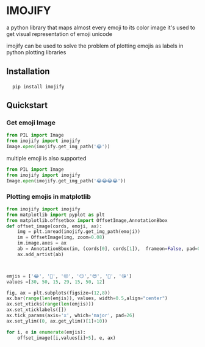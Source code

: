 # IMOJIFY

a python library that maps almost every emoji to its color image
it's used to get visual representation of emoji unicode

imojify can be used to solve the problem of plotting emojis as labels in python plotting libraries

## Installation

    `pip install imojify`

## Quickstart

### Get emoji Image

```python
from PIL import Image
from imojify import imojify
Image.open(imojify.get_img_path('😂'))
```



multiple emoji is also supported 

```python
from PIL import Image
from imojify import imojify
Image.open(imojify.get_img_path('😂😂😂😂'))
```



### Plotting emojis in matplotlib

```python
from imojify import imojify
from matplotlib import pyplot as plt 
from matplotlib.offsetbox import OffsetImage,AnnotationBbox
def offset_image(cords, emoji, ax):
    img = plt.imread(imojify.get_img_path(emoji))
    im = OffsetImage(img, zoom=0.08)
    im.image.axes = ax
    ab = AnnotationBbox(im, (cords[0], cords[1]),  frameon=False, pad=0)
    ax.add_artist(ab)



emjis = ['😂', '🤣', '😔', '😏','😍', '🥰', '😘']
values =[30, 50, 15, 29, 15, 50, 12]

fig, ax = plt.subplots(figsize=(12,8))
ax.bar(range(len(emjis)), values, width=0.5,align="center")
ax.set_xticks(range(len(emjis)))
ax.set_xticklabels([])
ax.tick_params(axis='x', which='major', pad=26)
ax.set_ylim((0, ax.get_ylim()[1]+10))

for i, e in enumerate(emjis):
    offset_image([i,values[i]+5], e, ax)
```

